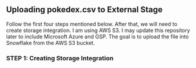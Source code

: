 ## Uploading pokedex.csv to External Stage
Follow the first four steps mentioned below. After that, we will need to create storage integration. I am using AWS S3. I may update this repository later to include Microsoft Azure and GSP. 
The goal is to upload the file into Snowflake from the AWS S3 bucket. 


### STEP 1: Creating Storage Integration
